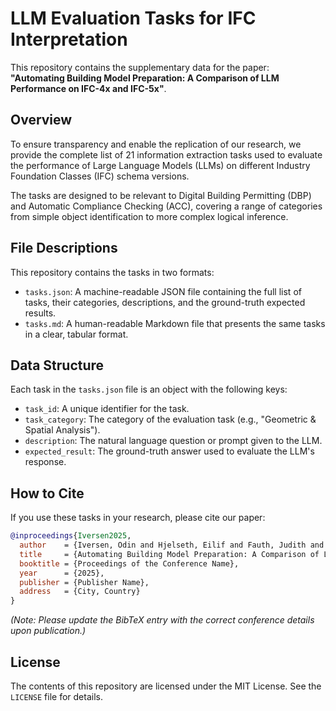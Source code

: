 # LLM Evaluation Tasks for IFC Interpretation

This repository contains the supplementary data for the paper: **"Automating Building Model Preparation: A Comparison of LLM Performance on IFC-4x and IFC-5x"**.

## Overview

To ensure transparency and enable the replication of our research, we provide the complete list of 21 information extraction tasks used to evaluate the performance of Large Language Models (LLMs) on different Industry Foundation Classes (IFC) schema versions.

The tasks are designed to be relevant to Digital Building Permitting (DBP) and Automatic Compliance Checking (ACC), covering a range of categories from simple object identification to more complex logical inference.

## File Descriptions

This repository contains the tasks in two formats:

-   `tasks.json`: A machine-readable JSON file containing the full list of tasks, their categories, descriptions, and the ground-truth expected results.
-   `tasks.md`: A human-readable Markdown file that presents the same tasks in a clear, tabular format.

## Data Structure

Each task in the `tasks.json` file is an object with the following keys:
-   `task_id`: A unique identifier for the task.
-   `task_category`: The category of the evaluation task (e.g., "Geometric & Spatial Analysis").
-   `description`: The natural language question or prompt given to the LLM.
-   `expected_result`: The ground-truth answer used to evaluate the LLM's response.

## How to Cite

If you use these tasks in your research, please cite our paper:

```bibtex
@inproceedings{Iversen2025,
  author    = {Iversen, Odin and Hjelseth, Eilif and Fauth, Judith and Huang, Lizhen},
  title     = {Automating Building Model Preparation: A Comparison of LLM Performance on IFC-4x and IFC-5x},
  booktitle = {Proceedings of the Conference Name},
  year      = {2025},
  publisher = {Publisher Name},
  address   = {City, Country}
}
```
*(Note: Please update the BibTeX entry with the correct conference details upon publication.)*

## License

The contents of this repository are licensed under the MIT License. See the `LICENSE` file for details.
